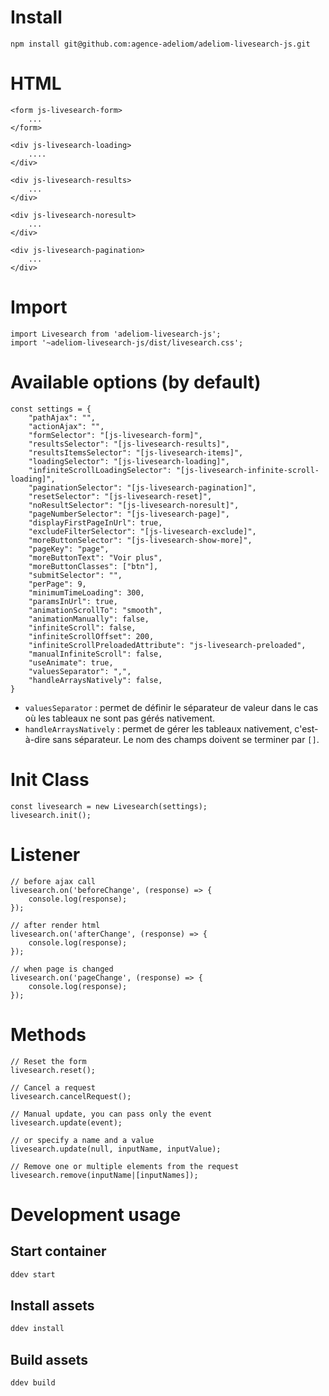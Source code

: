 # Install

```
npm install git@github.com:agence-adeliom/adeliom-livesearch-js.git
```

# HTML

```
<form js-livesearch-form>
    ...
</form>

<div js-livesearch-loading>
    ....
</div>

<div js-livesearch-results>
    ...
</div>

<div js-livesearch-noresult>
    ...
</div>

<div js-livesearch-pagination>
    ...
</div>
```

# Import

```
import Livesearch from 'adeliom-livesearch-js';
import '~adeliom-livesearch-js/dist/livesearch.css';
```

# Available options (by default)

```
const settings = {
    "pathAjax": "",
    "actionAjax": "",
    "formSelector": "[js-livesearch-form]",
    "resultsSelector": "[js-livesearch-results]",
    "resultsItemsSelector": "[js-livesearch-items]",
    "loadingSelector": "[js-livesearch-loading]",
    "infiniteScrollLoadingSelector": "[js-livesearch-infinite-scroll-loading]",
    "paginationSelector": "[js-livesearch-pagination]",
    "resetSelector": "[js-livesearch-reset]",
    "noResultSelector": "[js-livesearch-noresult]",
    "pageNumberSelector": "[js-livesearch-page]",
    "displayFirstPageInUrl": true,
    "excludeFilterSelector": "[js-livesearch-exclude]",
    "moreButtonSelector": "[js-livesearch-show-more]",
    "pageKey": "page",
    "moreButtonText": "Voir plus",
    "moreButtonClasses": ["btn"],
    "submitSelector": "",
    "perPage": 9,
    "minimumTimeLoading": 300,
    "paramsInUrl": true,
    "animationScrollTo": "smooth",
    "animationManually": false,
    "infiniteScroll": false,
    "infiniteScrollOffset": 200,
    "infiniteScrollPreloadedAttribute": "js-livesearch-preloaded",
    "manualInfiniteScroll": false,
    "useAnimate": true,
    "valuesSeparator": ",",
    "handleArraysNatively": false,
}
```

* `valuesSeparator` : permet de définir le séparateur de valeur dans le cas où les tableaux ne sont pas gérés nativement.
* `handleArraysNatively` : permet de gérer les tableaux nativement, c'est-à-dire sans séparateur. Le nom des champs doivent se terminer par `[]`.

# Init Class

```
const livesearch = new Livesearch(settings);
livesearch.init();
```

# Listener

```
// before ajax call
livesearch.on('beforeChange', (response) => {
    console.log(response);
});

// after render html
livesearch.on('afterChange', (response) => {
    console.log(response);
});

// when page is changed
livesearch.on('pageChange', (response) => {
    console.log(response);
});
```

# Methods

```
// Reset the form
livesearch.reset();

// Cancel a request
livesearch.cancelRequest();

// Manual update, you can pass only the event
livesearch.update(event);

// or specify a name and a value
livesearch.update(null, inputName, inputValue);

// Remove one or multiple elements from the request
livesearch.remove(inputName|[inputNames]);
```

# Development usage

## Start container

```bash
ddev start
```

## Install assets

```bash
ddev install
```

## Build assets

```bash
ddev build
```
